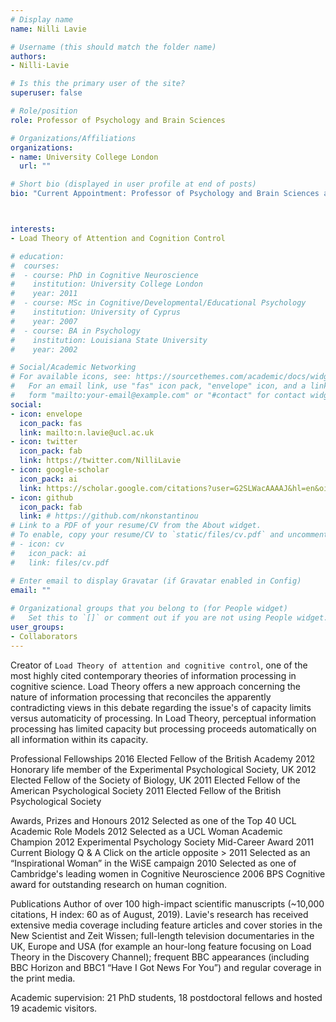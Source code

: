 ```yaml
---
# Display name
name: Nilli Lavie

# Username (this should match the folder name)
authors:
- Nilli-Lavie

# Is this the primary user of the site?
superuser: false

# Role/position
role: Professor of Psychology and Brain Sciences

# Organizations/Affiliations
organizations:
- name: University College London
  url: ""

# Short bio (displayed in user profile at end of posts)
bio: "Current Appointment: Professor of Psychology and Brain Sciences at the Department of Psychology and the Institute of Cognitive Neuroscience, University College London."



interests:
- Load Theory of Attention and Cognition Control

# education:
#  courses:
#  - course: PhD in Cognitive Neuroscience
#    institution: University College London
#    year: 2011
#  - course: MSc in Cognitive/Developmental/Educational Psychology
#    institution: University of Cyprus
#    year: 2007
#  - course: BA in Psychology
#    institution: Louisiana State University
#    year: 2002

# Social/Academic Networking
# For available icons, see: https://sourcethemes.com/academic/docs/widgets/#icons
#   For an email link, use "fas" icon pack, "envelope" icon, and a link in the
#   form "mailto:your-email@example.com" or "#contact" for contact widget.
social:
- icon: envelope
  icon_pack: fas
  link: mailto:n.lavie@ucl.ac.uk
- icon: twitter
  icon_pack: fab
  link: https://twitter.com/NilliLavie
- icon: google-scholar
  icon_pack: ai
  link: https://scholar.google.com/citations?user=G2SLWacAAAAJ&hl=en&oi=ao
- icon: github
  icon_pack: fab
  link: # https://github.com/nkonstantinou
# Link to a PDF of your resume/CV from the About widget.
# To enable, copy your resume/CV to `static/files/cv.pdf` and uncomment the lines below.  
# - icon: cv
#   icon_pack: ai
#   link: files/cv.pdf

# Enter email to display Gravatar (if Gravatar enabled in Config)
email: ""
  
# Organizational groups that you belong to (for People widget)
#   Set this to `[]` or comment out if you are not using People widget.  
user_groups:
- Collaborators
---
```


Creator of `Load Theory of attention and cognitive control`, one of the most highly cited contemporary theories of information processing in cognitive science. Load Theory offers a new approach concerning the nature of information processing that reconciles the apparently contradicting views in this debate regarding the issue's of capacity limits versus automaticity of processing. In Load Theory, perceptual information processing has limited capacity but processing proceeds automatically on all information within its capacity.

Professional Fellowships
2016    Elected Fellow of the British Academy
2012    Honorary life member of the Experimental Psychological Society, UK 
2012    Elected Fellow of the Society of Biology, UK
2011    Elected Fellow of the American Psychological Society 
2011    Elected Fellow of the British Psychological Society

Awards, Prizes and Honours
2012    Selected as one of the Top 40 UCL Academic Role Models
2012    Selected as a UCL Woman Academic Champion
2012    Experimental Psychology Society Mid-Career Award
2011    Current Biology Q & A Click on the article opposite >
2011    Selected as an “Inspirational Woman” in the WiSE campaign
2010    Selected as one of Cambridge's leading women in Cognitive Neuroscience 
2006    BPS Cognitive award for outstanding research on human cognition.

Publications
Author of over 100 high-impact scientific manuscripts (~10,000 citations, H index: 60 as of August, 2019). Lavie's research has received extensive media coverage including feature articles and cover stories in the New Scientist and Zeit Wissen; full-length television documentaries in the UK, Europe and USA (for example an hour-long feature focusing on Load Theory in the Discovery Channel); frequent BBC appearances (including BBC Horizon and BBC1 “Have I Got News For You”) and regular coverage in the print media. 

Academic supervision: 21 PhD students, 18 postdoctoral fellows and hosted 19 academic visitors.